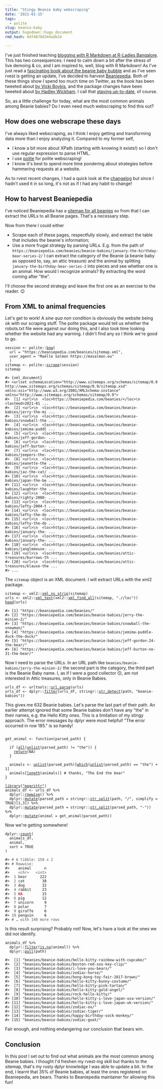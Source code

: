 ```yaml
---
title: "Stingy Beanie baby webscraping"
date: '2021-01-15'
tags:
  - polite
slug: beanie-baby
output: hugodown::hugo_document
rmd_hash: 4df4870d344adb24

---
```


I've just finished teaching [blogging with R Markdown at R-Ladies Bangalore](/talks/2021-01-15-blogging-r-markdown/). This has two consequences: I need to calm down a bit after the stress of live demoing & co, and I am inspired to, well, blog with R Markdown! As I've just read a [fascinating book about the beanie baby bubble](https://www.goodreads.com/book/show/20821185-the-great-beanie-baby-bubble) and as I've seen rvest is getting an update, I've decided to harvest [Beaniepedia](https://beaniepedia.com). Both of these things show I spend too much time on Twitter, as the book has been tweeted about [by Vicki Boykis](https://twitter.com/vboykis/status/1347575684802240512), and the package changes have been tweeted about [by Hadley Wickham](https://twitter.com/hadleywickham/status/1347260116932976643). I call that [staying up-to-date](/2019/01/25/uptodate/), of course.

So, as a little challenge for today, what are the most common animals among Beanie babies? Do I even need much webscraping to find this out?

How does one webscrape these days
---------------------------------

I've always liked webscraping, as I think I enjoy getting and transforming data more than I enjoy analyzing it. Compared to my former self,

-   I know a bit more about XPath (starting with knowing it exists!) so I don't use regular expression to parse HTML.
-   I use [polite](https://dmi3kno.github.io/polite/) for polite webscraping!
-   I know it's best to spend more time pondering about strategies before hammering requests at a website.

As to rvest recent changes, I had a quick look at the [changelog](https://rvest.tidyverse.org/news/index.html) but since I hadn't used it in so long, it's not as if I had any habit to change!

How to harvest Beaniepedia
--------------------------

I've noticed Beaniepedia has a [sitemap for all beanies](view-source:https://beaniepedia.com/beanies/sitemap.xml) so from that I can extract the URLs to all Beanie pages. That's a necessary step.

Now from there I could either

-   Scrape each of these pages, respectfully slowly, and extract the table that includes the beanie's information;
-   Use a more frugal strategy by parsing URLs. E.g. from the path of `https://beaniepedia.com/beanies/beanie-babies/january-the-birthday-bear-series-2/` I can extract the category of the Beanie (a beanie baby as opposed to, say, an attic treasure) and the animal by splitting `january-the-birthday-bear-series-2` into pieces and see whether one is an animal. How would I recognize animals? By extracting the word coming after "the".

I'll choose the second strategy and leave the first one as an exercise to the reader. :wink:

From XML to animal frequencies
------------------------------

Let's get to work! A *sine qua non* condition is obviously the website being ok with our scraping stuff. The polite package would tell us whether the robots.txt file were against our doing this, and I also took time looking whether the website had any warning. I didn't find any so I think we're good to go.

<div class="highlight">

<pre class='chroma'><code class='language-r' data-lang='r'><span class='nv'>session</span> <span class='o'>&lt;-</span> <span class='nf'>polite</span><span class='nf'>::</span><span class='nf'><a href='https://rdrr.io/pkg/polite/man/bow.html'>bow</a></span><span class='o'>(</span>
  url <span class='o'>=</span> <span class='s'>"https://beaniepedia.com/beanies/sitemap.xml"</span>,
  user_agent <span class='o'>=</span> <span class='s'>"Maëlle Salmon https://masalmon.eu"</span>
  <span class='o'>)</span>
<span class='nv'>sitemap</span> <span class='o'>&lt;-</span> <span class='nf'>polite</span><span class='nf'>::</span><span class='nf'><a href='https://rdrr.io/pkg/polite/man/scrape.html'>scrape</a></span><span class='o'>(</span><span class='nv'>session</span><span class='o'>)</span>
<span class='nv'>sitemap</span>

<span class='c'>#&gt; &#123;xml_document&#125;</span>
<span class='c'>#&gt; &lt;urlset schemaLocation="http://www.sitemaps.org/schemas/sitemap/0.9 http://www.sitemaps.org/schemas/sitemap/0.9/sitemap.xsd" xmlns:xsi="http://www.w3.org/2001/XMLSchema-instance" xmlns="http://www.sitemaps.org/schemas/sitemap/0.9"&gt;</span>
<span class='c'>#&gt;  [1] &lt;url&gt;\n  &lt;loc&gt;https://beaniepedia.com/beanies/&lt;/loc&gt;\n  &lt;lastmod&gt;2021-01 ...</span>
<span class='c'>#&gt;  [2] &lt;url&gt;\n  &lt;loc&gt;https://beaniepedia.com/beanies/beanie-babies/jerry-the-mi ...</span>
<span class='c'>#&gt;  [3] &lt;url&gt;\n  &lt;loc&gt;https://beaniepedia.com/beanies/beanie-babies/snowball-the ...</span>
<span class='c'>#&gt;  [4] &lt;url&gt;\n  &lt;loc&gt;https://beaniepedia.com/beanies/beanie-babies/jemima-puddl ...</span>
<span class='c'>#&gt;  [5] &lt;url&gt;\n  &lt;loc&gt;https://beaniepedia.com/beanies/beanie-babies/jeff-gordon- ...</span>
<span class='c'>#&gt;  [6] &lt;url&gt;\n  &lt;loc&gt;https://beaniepedia.com/beanies/beanie-babies/jeff-burton- ...</span>
<span class='c'>#&gt;  [7] &lt;url&gt;\n  &lt;loc&gt;https://beaniepedia.com/beanies/beanie-babies/jeepers-the- ...</span>
<span class='c'>#&gt;  [8] &lt;url&gt;\n  &lt;loc&gt;https://beaniepedia.com/beanies/beanie-babies/jeanette-the ...</span>
<span class='c'>#&gt;  [9] &lt;url&gt;\n  &lt;loc&gt;https://beaniepedia.com/beanies/beanie-babies/jaz-the-cat/ ...</span>
<span class='c'>#&gt; [10] &lt;url&gt;\n  &lt;loc&gt;https://beaniepedia.com/beanies/beanie-babies/japan-the-be ...</span>
<span class='c'>#&gt; [11] &lt;url&gt;\n  &lt;loc&gt;https://beaniepedia.com/beanies/beanie-babies/laughter-the ...</span>
<span class='c'>#&gt; [12] &lt;url&gt;\n  &lt;loc&gt;https://beaniepedia.com/beanies/beanie-babies/righty-2000- ...</span>
<span class='c'>#&gt; [13] &lt;url&gt;\n  &lt;loc&gt;https://beaniepedia.com/beanies/beanie-babies/lefty-2004-t ...</span>
<span class='c'>#&gt; [14] &lt;url&gt;\n  &lt;loc&gt;https://beaniepedia.com/beanies/beanie-babies/lefty-the-do ...</span>
<span class='c'>#&gt; [15] &lt;url&gt;\n  &lt;loc&gt;https://beaniepedia.com/beanies/beanie-babies/lefty-the-do ...</span>
<span class='c'>#&gt; [16] &lt;url&gt;\n  &lt;loc&gt;https://beaniepedia.com/beanies/beanie-babies/january-the- ...</span>
<span class='c'>#&gt; [17] &lt;url&gt;\n  &lt;loc&gt;https://beaniepedia.com/beanies/beanie-babies/january-the- ...</span>
<span class='c'>#&gt; [18] &lt;url&gt;\n  &lt;loc&gt;https://beaniepedia.com/beanies/beanie-babies/janglemouse- ...</span>
<span class='c'>#&gt; [19] &lt;url&gt;\n  &lt;loc&gt;https://beaniepedia.com/beanies/attic-treasures/burrows-th ...</span>
<span class='c'>#&gt; [20] &lt;url&gt;\n  &lt;loc&gt;https://beaniepedia.com/beanies/attic-treasures/klause-the ...</span>
<span class='c'>#&gt; ...</span>
</code></pre>

</div>

The `sitemap` object is an XML document. I will extract URLs with the xml2 package.

<div class="highlight">

<pre class='chroma'><code class='language-r' data-lang='r'><span class='nv'>sitemap</span> <span class='o'>&lt;-</span> <span class='nf'>xml2</span><span class='nf'>::</span><span class='nf'><a href='http://xml2.r-lib.org/reference/xml_ns_strip.html'>xml_ns_strip</a></span><span class='o'>(</span><span class='nv'>sitemap</span><span class='o'>)</span>
<span class='nv'>urls</span> <span class='o'>&lt;-</span> <span class='nf'>xml2</span><span class='nf'>::</span><span class='nf'><a href='http://xml2.r-lib.org/reference/xml_text.html'>xml_text</a></span><span class='o'>(</span><span class='nf'>xml2</span><span class='nf'>::</span><span class='nf'><a href='http://xml2.r-lib.org/reference/xml_find_all.html'>xml_find_all</a></span><span class='o'>(</span><span class='nv'>sitemap</span>, <span class='s'>".//loc"</span><span class='o'>)</span><span class='o'>)</span>
<span class='nf'><a href='https://rdrr.io/r/utils/head.html'>head</a></span><span class='o'>(</span><span class='nv'>urls</span><span class='o'>)</span>

<span class='c'>#&gt; [1] "https://beaniepedia.com/beanies/"                                          </span>
<span class='c'>#&gt; [2] "https://beaniepedia.com/beanies/beanie-babies/jerry-the-minion-2/"         </span>
<span class='c'>#&gt; [3] "https://beaniepedia.com/beanies/beanie-babies/snowball-the-snowman/"       </span>
<span class='c'>#&gt; [4] "https://beaniepedia.com/beanies/beanie-babies/jemima-puddle-duck-the-duck/"</span>
<span class='c'>#&gt; [5] "https://beaniepedia.com/beanies/beanie-babies/jeff-gordon-24-the-bear/"    </span>
<span class='c'>#&gt; [6] "https://beaniepedia.com/beanies/beanie-babies/jeff-burton-no-31-the-bear/"</span>
</code></pre>

</div>

Now I need to parse the URLs. In an URL path like `beanies/beanie-babies/jerry-the-minion-2/` the second part is the category, the third part is the Beanie Baby name. I, as if I were a good collector :upside_down_face:, am not interested in Attic treasures, only in Beanie Babies.

<div class="highlight">

<pre class='chroma'><code class='language-r' data-lang='r'><span class='nv'>urls_df</span> <span class='o'>&lt;-</span> <span class='nf'>urltools</span><span class='nf'>::</span><span class='nf'><a href='https://rdrr.io/pkg/urltools/man/url_parse.html'>url_parse</a></span><span class='o'>(</span><span class='nv'>urls</span><span class='o'>)</span>
<span class='nv'>urls_df</span> <span class='o'>&lt;-</span> <span class='nf'>dplyr</span><span class='nf'>::</span><span class='nf'><a href='https://dplyr.tidyverse.org/reference/filter.html'>filter</a></span><span class='o'>(</span><span class='nv'>urls_df</span>, <span class='nf'>stringr</span><span class='nf'>::</span><span class='nf'><a href='https://stringr.tidyverse.org/reference/str_detect.html'>str_detect</a></span><span class='o'>(</span><span class='nv'>path</span>, <span class='s'>"beanie-babies"</span><span class='o'>)</span><span class='o'>)</span>
</code></pre>

</div>

This gives me 632 Beanie babies. Let's parse the last part of their path. An earlier attempt ignored that some Beanie babies don't have any "the" in their names, e.g. the Hello Kitty ones. This is a limitation of my stingy approach. The error messages by dplyr were most helpful! "The error occurred in row 185." is so handy!

<div class="highlight">

<pre class='chroma'><code class='language-r' data-lang='r'>
<span class='nv'>get_animal</span> <span class='o'>&lt;-</span> <span class='kr'>function</span><span class='o'>(</span><span class='nv'>parsed_path</span><span class='o'>)</span> <span class='o'>&#123;</span>
  
  <span class='kr'>if</span> <span class='o'>(</span><span class='nf'><a href='https://rdrr.io/r/base/all.html'>all</a></span><span class='o'>(</span><span class='nf'><a href='https://rdrr.io/r/base/unlist.html'>unlist</a></span><span class='o'>(</span><span class='nv'>parsed_path</span><span class='o'>)</span> <span class='o'>!=</span> <span class='s'>"the"</span><span class='o'>)</span><span class='o'>)</span> <span class='o'>&#123;</span>
    <span class='kr'><a href='https://rdrr.io/r/base/function.html'>return</a></span><span class='o'>(</span><span class='kc'>NA</span><span class='o'>)</span>
  <span class='o'>&#125;</span>
  
  <span class='nv'>animals</span> <span class='o'>&lt;-</span> <span class='nf'><a href='https://rdrr.io/r/base/unlist.html'>unlist</a></span><span class='o'>(</span><span class='nv'>parsed_path</span><span class='o'>)</span><span class='o'>[</span><span class='nf'><a href='https://rdrr.io/r/base/which.html'>which</a></span><span class='o'>(</span><span class='nf'><a href='https://rdrr.io/r/base/unlist.html'>unlist</a></span><span class='o'>(</span><span class='nv'>parsed_path</span><span class='o'>)</span> <span class='o'>==</span> <span class='s'>"the"</span><span class='o'>)</span> <span class='o'>+</span> <span class='m'>1</span><span class='o'>]</span>
  <span class='nv'>animals</span><span class='o'>[</span><span class='nf'><a href='https://rdrr.io/r/base/length.html'>length</a></span><span class='o'>(</span><span class='nv'>animals</span><span class='o'>)</span><span class='o'>]</span> <span class='c'># thanks, "The End the bear"</span>
<span class='o'>&#125;</span>

<span class='kr'><a href='https://rdrr.io/r/base/library.html'>library</a></span><span class='o'>(</span><span class='s'><a href='https://magrittr.tidyverse.org'>"magrittr"</a></span><span class='o'>)</span>
<span class='nv'>animals_df</span> <span class='o'>&lt;-</span> <span class='nv'>urls_df</span> <span class='o'>%&gt;%</span>
  <span class='nf'>dplyr</span><span class='nf'>::</span><span class='nf'><a href='https://dplyr.tidyverse.org/reference/rowwise.html'>rowwise</a></span><span class='o'>(</span><span class='o'>)</span> <span class='o'>%&gt;%</span>
  <span class='nf'>dplyr</span><span class='nf'>::</span><span class='nf'><a href='https://dplyr.tidyverse.org/reference/mutate.html'>mutate</a></span><span class='o'>(</span>parsed_path <span class='o'>=</span> <span class='nf'>stringr</span><span class='nf'>::</span><span class='nf'><a href='https://stringr.tidyverse.org/reference/str_split.html'>str_split</a></span><span class='o'>(</span><span class='nv'>path</span>, <span class='s'>"/"</span>, simplify <span class='o'>=</span> <span class='kc'>TRUE</span><span class='o'>)</span><span class='o'>[</span><span class='m'>1</span>,<span class='m'>3</span><span class='o'>]</span><span class='o'>)</span> <span class='o'>%&gt;%</span>
  <span class='nf'>dplyr</span><span class='nf'>::</span><span class='nf'><a href='https://dplyr.tidyverse.org/reference/mutate.html'>mutate</a></span><span class='o'>(</span>parsed_path <span class='o'>=</span> <span class='nf'>stringr</span><span class='nf'>::</span><span class='nf'><a href='https://stringr.tidyverse.org/reference/str_split.html'>str_split</a></span><span class='o'>(</span><span class='nv'>parsed_path</span>, <span class='s'>"-"</span><span class='o'>)</span><span class='o'>)</span> <span class='o'>%&gt;%</span>
  <span class='nf'>dplyr</span><span class='nf'>::</span><span class='nf'><a href='https://dplyr.tidyverse.org/reference/mutate.html'>mutate</a></span><span class='o'>(</span>animal <span class='o'>=</span> <span class='nf'>get_animal</span><span class='o'>(</span><span class='nv'>parsed_path</span><span class='o'>)</span><span class='o'>)</span>
</code></pre>

</div>

Now we're getting somewhere!

<div class="highlight">

<pre class='chroma'><code class='language-r' data-lang='r'><span class='nf'>dplyr</span><span class='nf'>::</span><span class='nf'><a href='https://dplyr.tidyverse.org/reference/count.html'>count</a></span><span class='o'>(</span>
  <span class='nv'>animals_df</span>,
  <span class='nv'>animal</span>,
  sort <span class='o'>=</span> <span class='kc'>TRUE</span>
<span class='o'>)</span>

<span class='c'>#&gt; <span style='color: #555555;'># A tibble: 150 x 2</span></span>
<span class='c'>#&gt; <span style='color: #555555;'># Rowwise: </span></span>
<span class='c'>#&gt;    animal      n</span>
<span class='c'>#&gt;    <span style='color: #555555;font-style: italic;'>&lt;chr&gt;</span><span>   </span><span style='color: #555555;font-style: italic;'>&lt;int&gt;</span></span>
<span class='c'>#&gt; <span style='color: #555555;'> 1</span><span> bear      222</span></span>
<span class='c'>#&gt; <span style='color: #555555;'> 2</span><span> cat        38</span></span>
<span class='c'>#&gt; <span style='color: #555555;'> 3</span><span> dog        32</span></span>
<span class='c'>#&gt; <span style='color: #555555;'> 4</span><span> rabbit     23</span></span>
<span class='c'>#&gt; <span style='color: #555555;'> 5</span><span> </span><span style='color: #BB0000;'>NA</span><span>         15</span></span>
<span class='c'>#&gt; <span style='color: #555555;'> 6</span><span> pig        12</span></span>
<span class='c'>#&gt; <span style='color: #555555;'> 7</span><span> unicorn     9</span></span>
<span class='c'>#&gt; <span style='color: #555555;'> 8</span><span> polar       7</span></span>
<span class='c'>#&gt; <span style='color: #555555;'> 9</span><span> giraffe     6</span></span>
<span class='c'>#&gt; <span style='color: #555555;'>10</span><span> penguin     6</span></span>
<span class='c'>#&gt; <span style='color: #555555;'># … with 140 more rows</span></span>
</code></pre>

</div>

Is this result surprising? Probably not! Now, let's have a look at the ones we did not identify.

<div class="highlight">

<pre class='chroma'><code class='language-r' data-lang='r'><span class='nv'>animals_df</span> <span class='o'>%&gt;%</span>
  <span class='nf'>dplyr</span><span class='nf'>::</span><span class='nf'><a href='https://dplyr.tidyverse.org/reference/filter.html'>filter</a></span><span class='o'>(</span><span class='nf'><a href='https://rdrr.io/r/base/NA.html'>is.na</a></span><span class='o'>(</span><span class='nv'>animal</span><span class='o'>)</span><span class='o'>)</span> <span class='o'>%&gt;%</span>
  <span class='nf'>dplyr</span><span class='nf'>::</span><span class='nf'><a href='https://dplyr.tidyverse.org/reference/pull.html'>pull</a></span><span class='o'>(</span><span class='nv'>path</span><span class='o'>)</span>

<span class='c'>#&gt;  [1] "beanies/beanie-babies/hello-kitty-rainbow-with-cupcake/"    </span>
<span class='c'>#&gt;  [2] "beanies/beanie-babies/boston-red-sox-key-clip/"             </span>
<span class='c'>#&gt;  [3] "beanies/beanie-babies/i-love-you-bears/"                    </span>
<span class='c'>#&gt;  [4] "beanies/beanie-babies/zodiac-horse/"                        </span>
<span class='c'>#&gt;  [5] "beanies/beanie-babies/hong-kong-toy-fair-2017-brown/"       </span>
<span class='c'>#&gt;  [6] "beanies/beanie-babies/hello-kitty-bunny-costume/"           </span>
<span class='c'>#&gt;  [7] "beanies/beanie-babies/hello-kitty-pink-tartan/"             </span>
<span class='c'>#&gt;  [8] "beanies/beanie-babies/hello-kitty-gold-angel/"              </span>
<span class='c'>#&gt;  [9] "beanies/beanie-babies/rock-hello-kitty/"                    </span>
<span class='c'>#&gt; [10] "beanies/beanie-babies/hello-kitty-i-love-japan-usa-version/"</span>
<span class='c'>#&gt; [11] "beanies/beanie-babies/hello-kitty-i-love-japan-uk-version/" </span>
<span class='c'>#&gt; [12] "beanies/beanie-babies/zodiac-ox/"                           </span>
<span class='c'>#&gt; [13] "beanies/beanie-babies/zodiac-tiger/"                        </span>
<span class='c'>#&gt; [14] "beanies/beanie-babies/happy-birthday-sock-monkey/"          </span>
<span class='c'>#&gt; [15] "beanies/beanie-babies/zodiac-goat/"</span>
</code></pre>

</div>

Fair enough, and nothing endangering our conclusion that bears win.

Conclusion
----------

In this post I set out to find out what animals are the most common among Beanie babies. I thought I'd freshen my rvest-ing skill but thanks to the sitemap, that's my rusty dplyr knowledge I was able to update a bit. In the end, I learnt that 35% of Beanie babies, at least the ones registered on Beaniepedia, are bears. Thanks to Beaniepedia maintainer for allowing this fun!

